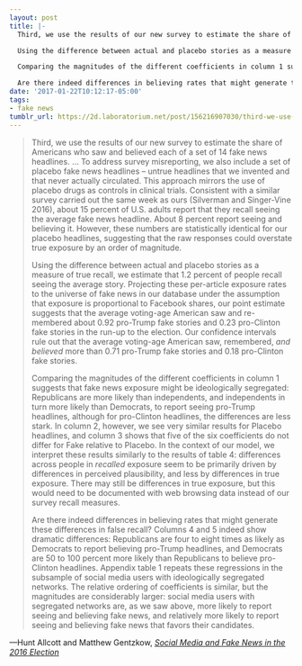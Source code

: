 ```yaml
---
layout: post
title: |-
  Third, we use the results of our new survey to estimate the share of Americans who saw and believed each of a set of 14 fake news headlines. … To address survey misreporting, we also include a set of placebo fake news headlines – untrue headlines that we invented and that never actually circulated. This approach mirrors the use of placebo drugs as controls in clinical trials. Consistent with a similar survey carried out the same week as ours (Silverman and Singer-Vine 2016), about 15 percent of U.S. adults report that they recall seeing the average fake news headline. About 8 percent report seeing and believing it. However, these numbers are statistically identical for our placebo headlines, suggesting that the raw responses could overstate true exposure by an order of magnitude.

  Using the difference between actual and placebo stories as a measure of true recall, we estimate that 1.2 percent of people recall seeing the average story. Projecting these per-article exposure rates to the universe of fake news in our database under the assumption that exposure is proportional to Facebook shares, our point estimate suggests that the average voting-age American saw and re- membered about 0.92 pro-Trump fake stories and 0.23 pro-Clinton fake stories in the run-up to the election. Our confidence intervals rule out that the average voting-age American saw, remembered, and believed more than 0.71 pro-Trump fake stories and 0.18 pro-Clinton fake stories.

  Comparing the magnitudes of the different coefficients in column 1 suggests that fake news exposure might be ideologically segregated: Republicans are more likely than independents, and independents in turn more likely than Democrats, to report seeing pro-Trump headlines, although for pro-Clinton headlines, the differences are less stark. In column 2, however, we see very similar results for Placebo headlines, and column 3 shows that five of the six coefficients do not differ for Fake relative to Placebo. In the context of our model, we interpret these results similarly to the results of table 4: differences across people in recalled exposure seem to be primarily driven by differences in perceived plausibility, and less by differences in true exposure. There may still be differences in true exposure, but this would need to be documented with web browsing data instead of our survey recall measures.

  Are there indeed differences in believing rates that might generate these differences in false recall? Columns 4 and 5 indeed show dramatic differences: Republicans are four to eight times as likely as Democrats to report believing pro-Trump headlines, and Democrats are 50 to 100 percent more likely than Republicans to believe pro-Clinton headlines. Appendix table 1 repeats these regressions in the subsample of social media users with ideologically segregated networks. The relative ordering of coefficients is similar, but the magnitudes are considerably larger: social media users with segregated networks are, as we saw above, more likely to report seeing and believing fake news, and relatively more likely to report seeing and believing fake news that favors their candidates.
date: '2017-01-22T10:12:17-05:00'
tags:
- fake news
tumblr_url: https://2d.laboratorium.net/post/156216907030/third-we-use-the-results-of-our-new-survey-to
---
```

> Third, we use the results of our new survey to estimate the share of Americans who saw and believed each of a set of 14 fake news headlines. … To address survey misreporting, we also include a set of placebo fake news headlines – untrue headlines that we invented and that never actually circulated. This approach mirrors the use of placebo drugs as controls in clinical trials. Consistent with a similar survey carried out the same week as ours (Silverman and Singer-Vine 2016), about 15 percent of U.S. adults report that they recall seeing the average fake news headline. About 8 percent report seeing and believing it. However, these numbers are statistically identical for our placebo headlines, suggesting that the raw responses could overstate true exposure by an order of magnitude.
> 
> Using the difference between actual and placebo stories as a measure of true recall, we estimate that 1.2 percent of people recall seeing the average story. Projecting these per-article exposure rates to the universe of fake news in our database under the assumption that exposure is proportional to Facebook shares, our point estimate suggests that the average voting-age American saw and re- membered about 0.92 pro-Trump fake stories and 0.23 pro-Clinton fake stories in the run-up to the election. Our confidence intervals rule out that the average voting-age American saw, remembered, _and believed_ more than 0.71 pro-Trump fake stories and 0.18 pro-Clinton fake stories.
> 
> Comparing the magnitudes of the different coefficients in column 1 suggests that fake news exposure might be ideologically segregated: Republicans are more likely than independents, and independents in turn more likely than Democrats, to report seeing pro-Trump headlines, although for pro-Clinton headlines, the differences are less stark. In column 2, however, we see very similar results for Placebo headlines, and column 3 shows that five of the six coefficients do not differ for Fake relative to Placebo. In the context of our model, we interpret these results similarly to the results of table 4: differences across people in _recalled_ exposure seem to be primarily driven by differences in perceived plausibility, and less by differences in true exposure. There may still be differences in true exposure, but this would need to be documented with web browsing data instead of our survey recall measures.
> 
> Are there indeed differences in believing rates that might generate these differences in false recall? Columns 4 and 5 indeed show dramatic differences: Republicans are four to eight times as likely as Democrats to report believing pro-Trump headlines, and Democrats are 50 to 100 percent more likely than Republicans to believe pro-Clinton headlines. Appendix table 1 repeats these regressions in the subsample of social media users with ideologically segregated networks. The relative ordering of coefficients is similar, but the magnitudes are considerably larger: social media users with segregated networks are, as we saw above, more likely to report seeing and believing fake news, and relatively more likely to report seeing and believing fake news that favors their candidates.

—Hunt Allcott and Matthew Gentzkow, _[Social Media and Fake News in the 2016 Election](https://web.stanford.edu/~gentzkow/research/fakenews.pdf)_
